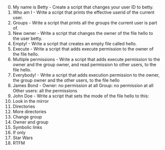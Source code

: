 0. My name is Betty - Create a script that changes your user ID to betty.
1. Who am I  - Write a script that prints the effective userid of the current user.
2. Groups - Write a script that prints all the groups the current user is part of.
3. New owner - Write a script that changes the owner of the file hello to the user betty.
4. Empty!  - Write a script that creates an empty file called hello.
5. Execute - Write a script that adds execute permission to the owner of the file hello.
6. Multiple permissions - Write a script that adds execute permission to the owner and the group owner, and read permission to other users, to the file hello.
7. Everybody! - Write a script that adds execution permission to the owner, the group owner and the other users, to the file hello
8. James Bond - 
    Owner: no permission at all
    Group: no permission at all
    Other users: all the permissions
9. John Doe - Write a script that sets the mode of the file hello to this:
10. Look in the mirror 
11. Directories
12. More directories
13. Change group
14. Owner and group
15. Symbolic links
16. If only
17. Star Wars
18. RTFM
